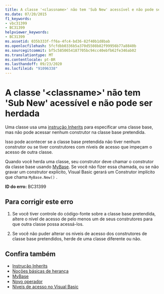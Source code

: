 ```yaml
---
title: A classe '<classname>' não tem 'Sub New' acessível e não pode ser herdada
ms.date: 07/20/2015
f1_keywords:
- vbc31399
- BC31399
helpviewer_keywords:
- BC31399
ms.assetid: 035b333f-ff6a-4fc4-bd36-82f40b1d8bab
ms.openlocfilehash: 5fcfdbb0336b5a370d5508b82f99956b77a8840b
ms.sourcegitcommit: bf5c5850654187705bc94cc40ebfb62fe346ab02
ms.translationtype: MT
ms.contentlocale: pt-BR
ms.lasthandoff: 09/23/2020
ms.locfileid: "91096338"
---
```

# <a name="class-classname-has-no-accessible-sub-new-and-cannot-be-inherited"></a>A classe '\<classname>' não tem 'Sub New' acessível e não pode ser herdada

Uma classe usa uma [instrução Inherits](../language-reference/statements/inherits-statement.md) para especificar uma classe base, mas não pode acessar nenhum construtor na classe base pretendida.  
  
 Isso pode acontecer se a classe base pretendida não tiver nenhum construtor ou se tiver construtores com níveis de acesso que impeçam o acesso de outra classe.  
  
 Quando você herda uma classe, seu construtor deve chamar o construtor da classe base usando [MyBase](../programming-guide/program-structure/me-my-mybase-and-myclass.md#mybase). Se você não fizer essa chamada, ou se não gravar um construtor explícito, Visual Basic gerará um Construtor implícito que chama `MyBase.New()` .  
  
 **ID do erro:** BC31399  
  
## <a name="to-correct-this-error"></a>Para corrigir este erro  
  
1. Se você tiver controle do código-fonte sobre a classe base pretendida, altere o nível de acesso de pelo menos um de seus construtores para que outra classe possa acessá-los.  
  
2. Se você não puder alterar os níveis de acesso dos construtores de classe base pretendidos, herde de uma classe diferente ou não.  
  
## <a name="see-also"></a>Confira também

- [Instrução Inherits](../language-reference/statements/inherits-statement.md)
- [Noções básicas de herança](../programming-guide/language-features/objects-and-classes/inheritance-basics.md)
- [MyBase](../programming-guide/program-structure/me-my-mybase-and-myclass.md#mybase)
- [Novo operador](../language-reference/operators/new-operator.md)
- [Níveis de acesso no Visual Basic](../programming-guide/language-features/declared-elements/access-levels.md)
